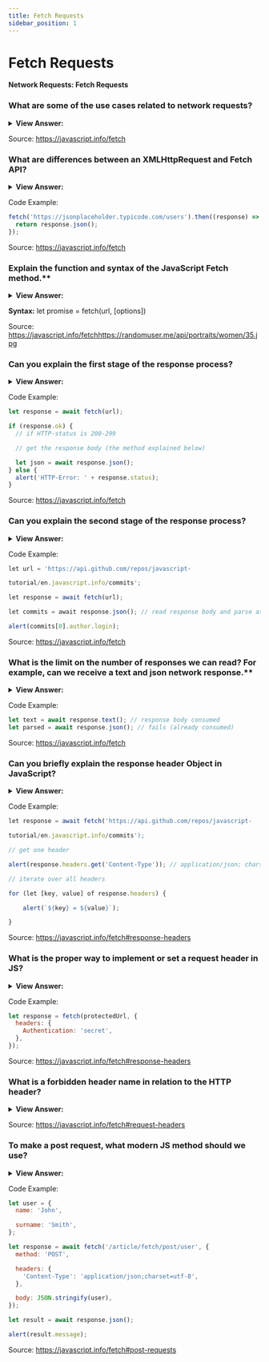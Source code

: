 ```yaml
---
title: Fetch Requests
sidebar_position: 1
---
```


# Fetch Requests

**Network Requests: Fetch Requests**

<head>
  <title>Fetch Requests - JavaScript Interview Questions & Answers</title>
  <meta charSet="utf-8" />
</head>

### What are some of the use cases related to network requests?

<details>
  <summary><strong>View Answer:</strong></summary>
  <div>
  <div><strong>Interview Response:</strong> JavaScript can send network requests to the server and load new information whenever it is needed, like submitting and load user information.</div><br />
  <div><strong>Technical Response:</strong> JavaScript can send network requests to the server and load new information whenever it is needed. For example, we can use a network request to submit an order, load user information, and receive periodic updates from a server.
  </div>
  </div>
</details>

Source: <https://javascript.info/fetch>

### What are differences between an XMLHttpRequest and Fetch API?

<details>
  <summary><strong>View Answer:</strong></summary>
  <div>
  <div><strong>Interview Response:</strong> Fetch is modern browser-based alternative to XMLHttpRequest, it also performs the same tasks related to network requests.</div><br />
  <div><strong>Technical Response:</strong> The Fetch API is modern JavaScript alternative to XMLHttpRequest, it also performs the same task, network requests. The Fetch API is also built into the browser, but not supported in every browser, especially the old browsers like Internet Explorer 7 and 8 (can be polyfilled).
  </div>
  </div>
</details>

Code Example:

```js
fetch('https://jsonplaceholder.typicode.com/users').then((response) => {
  return response.json();
});
```

Source: <https://javascript.info/fetch>

### Explain the function and syntax of the JavaScript Fetch method.\*\*

<details>
  <summary><strong>View Answer:</strong></summary>
  <div>
  <div><strong>Interview Response:</strong> The fetch() method starts the process of fetching a resource from the network, returning a promise which is fulfilled once the response is available. Fetch has two arguments including the url and optional options object. The URL is the url to be accessed on the server and the options object holds an array of parameters including method, headers etc.</div><br />
  <div><strong>Technical Response:</strong> The Fetch API provides a JavaScript interface for accessing and manipulating parts of the HTTP pipeline, such as requests and responses. It also provides a global fetch() method that provides an easy, logical way to fetch resources asynchronously across the network. The fetch() method starts the process of fetching a resource from the network, returning a promise which is fulfilled once the response is available. Fetch has two arguments including the url and optional options object. The URL is the url to be accessed on the server and the options object holds an array of parameters including method, headers etc.
  </div>
  </div>
</details>

**Syntax:** let promise = fetch(url, [options])

Source: <https://javascript.info/fetch><https://randomuser.me/api/portraits/women/35.jpg>

### Can you explain the first stage of the response process?

<details>
  <summary><strong>View Answer:</strong></summary>
  <div>
  <div><strong>Interview Response:</strong> First, the promise, returned by fetch, resolves with an object of the built-in Response class as soon as the server responds with headers. At this stage we can check HTTP status, to see whether it is successful or not, check headers, but we do not have the body yet. The promise rejects if the fetch was unable to make HTTP-request, e.g. network problems, or there’s no such site. It should be noted that abnormal HTTP-statuses, such as 404 or 500 do not cause an error. We can check the response and status by using the response properties response.ok and response.status.
    </div>
  </div>
</details>

Code Example:

```js
let response = await fetch(url);

if (response.ok) {
  // if HTTP-status is 200-299

  // get the response body (the method explained below)

  let json = await response.json();
} else {
  alert('HTTP-Error: ' + response.status);
}
```

Source: <https://javascript.info/fetch>

### Can you explain the second stage of the response process?

<details>
  <summary><strong>View Answer:</strong></summary>
  <div>
  <div><strong>Interview Response:</strong> Second, starts the process of getting the response body, we need to use an additional method call to get the response. The response provides multiple promise-based methods to access the body in various formats including text, json, formData, blob, and arrayBuffer.
    </div>
  </div>
</details>

Code Example:

```js
let url = 'https://api.github.com/repos/javascript-

tutorial/en.javascript.info/commits';

let response = await fetch(url);

let commits = await response.json(); // read response body and parse as JSON

alert(commits[0].author.login);
```

Source: <https://javascript.info/fetch>

### What is the limit on the number of responses we can read? For example, can we receive a text and json network response.\*\*

<details>
  <summary><strong>View Answer:</strong></summary>
  <div>
  <div><strong>Interview Response:</strong> No, we can choose only one body-reading method. For example, if we’ve already got the response with response.text(), then response.json() won’t work, as the body content has already been processed or consumed .
    </div>
  </div>
</details>

Code Example:

```js
let text = await response.text(); // response body consumed
let parsed = await response.json(); // fails (already consumed)
```

Source: <https://javascript.info/fetch>

### Can you briefly explain the response header Object in JavaScript?

<details>
  <summary><strong>View Answer:</strong></summary>
  <div>
  <div><strong>Interview Response:</strong> The response headers are available in a iterable Map-like headers object in response.headers. It is not exactly a Map, but it has similar methods to get individual headers by name or iterate over them.
    </div>
  </div>
</details>

Code Example:

```js
let response = await fetch('https://api.github.com/repos/javascript-

tutorial/en.javascript.info/commits');

// get one header

alert(response.headers.get('Content-Type')); // application/json; charset=utf-8

// iterate over all headers

for (let [key, value] of response.headers) {

    alert(`${key} = ${value}`);

}
```

Source: <https://javascript.info/fetch#response-headers>

### What is the proper way to implement or set a request header in JS?

<details>
  <summary><strong>View Answer:</strong></summary>
  <div>
  <div><strong>Interview Response:</strong> To set a request header in fetch, we can use the headers option. It has an object with outgoing headers. There are some limitations to what we can access in the HTTP header.
    </div>
  </div>
</details>

Code Example:

```js
let response = fetch(protectedUrl, {
  headers: {
    Authentication: 'secret',
  },
});
```

Source: <https://javascript.info/fetch#response-headers>

### What is a forbidden header name in relation to the HTTP header?

<details>
  <summary><strong>View Answer:</strong></summary>
  <div>
  <div><strong>Interview Response:</strong> A forbidden header name is the name of any HTTP header that cannot be modified programmatically; specifically, an HTTP request header name (in contrast with a Forbidden response header name). Modifying such headers is forbidden because the user agent (browser) retains full control over them. Names starting with `Sec-` are reserved for creating new headers safe from APIs using Fetch that grant developers control over headers, such as XMLHttpRequest.
    </div>
  </div>
</details>

Source: <https://javascript.info/fetch#request-headers>

### To make a post request, what modern JS method should we use?

<details>
  <summary><strong>View Answer:</strong></summary>
  <div>
  <div><strong>Interview Response:</strong> To make a POST request, or a request with another method option, we need to use the fetch method. For example, when we want to use a method post with JSON. We will have to set the header and body inside of the Fetch options. We are not limited to just post requests as a method option. We also have access to HTTP requests and others. It should be noted, if the request body is a string, then Content-Type header is set to text/plain;charset=UTF-8 by default.
    </div>
  </div>
</details>

Code Example:

```js
let user = {
  name: 'John',

  surname: 'Smith',
};

let response = await fetch('/article/fetch/post/user', {
  method: 'POST',

  headers: {
    'Content-Type': 'application/json;charset=utf-8',
  },

  body: JSON.stringify(user),
});

let result = await response.json();

alert(result.message);
```

Source: <https://javascript.info/fetch#post-requests>
